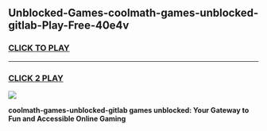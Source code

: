 
## Unblocked-Games-coolmath-games-unblocked-gitlab-Play-Free-40e4v
<h3>
<a href="https://premium76.site?title=coolmath-games-unblocked-gitlab&ref=12A">CLICK TO PLAY</a></h3>
<hr>

<h3>
<a href="https://premium76.site?title=coolmath-games-unblocked-gitlab&ref=12A">CLICK 2 PLAY</a>
  
</h3>

<a href="https://premium76.site?title=coolmath-games-unblocked-gitlab&ref=12A"><img src="https://clearcache.store/games.png"></a>


**coolmath-games-unblocked-gitlab games unblocked: Your Gateway to Fun and Accessible Online Gaming**
